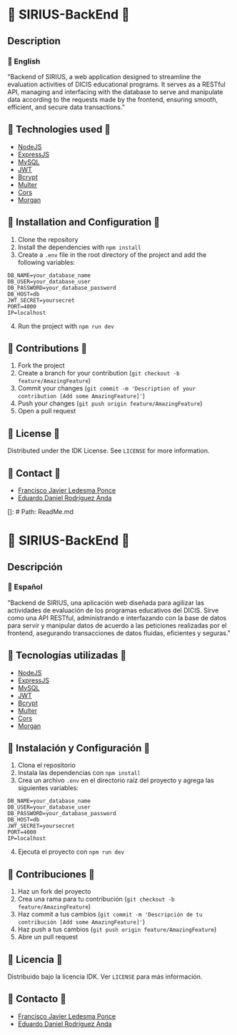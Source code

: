 # 🌙 SIRIUS-BackEnd 🌙

## Description

### 💬 English
"Backend of SIRIUS, a web application designed to streamline the evaluation activities of DICIS educational programs. It serves as a RESTful API, managing and interfacing with the database to serve and manipulate data according to the requests made by the frontend, ensuring smooth, efficient, and secure data transactions."

## 🚀 Technologies used 🚀

- [NodeJS](https://nodejs.org/en/)
- [ExpressJS](https://expressjs.com/)
- [MySQL](https://www.mysql.com/)
- [JWT](https://jwt.io/)
- [Bcrypt](https://www.npmjs.com/package/bcrypt)
- [Multer](https://www.npmjs.com/package/multer)
- [Cors](https://www.npmjs.com/package/cors)
- [Morgan](https://www.npmjs.com/package/morgan)

## 🔨 Installation and Configuration 🔨

1. Clone the repository
2. Install the dependencies with `npm install`
3. Create a `.env` file in the root directory of the project and add the following variables:

```
DB_NAME=your_database_name
DB_USER=your_database_user
DB_PASSWORD=your_database_password
DB_HOST=db
JWT_SECRET=yoursecret
PORT=4000
IP=localhost
```

4. Run the project with `npm run dev`

## 👥 Contributions 👥

1. Fork the project
2. Create a branch for your contribution (`git checkout -b feature/AmazingFeature`)
3. Commit your changes (`git commit -m 'Description of your contribution [Add some AmazingFeature]'`)
4. Push your changes (`git push origin feature/AmazingFeature`)
5. Open a pull request

## 📝 License 📝

Distributed under the IDK License. See `LICENSE` for more information.

## 📧 Contact 📧

- [Francisco Javier Ledesma Ponce](franciscojavierledesmaponce@gmail.com)
- [Eduardo Daniel Rodríguez Anda](snightk0@gmail.com)

[]: # Path: ReadMe.md

# 🌙 SIRIUS-BackEnd 🌙

## Descripción

### 💬 Español
"Backend de SIRIUS, una aplicación web diseñada para agilizar las actividades de evaluación de los programas educativos del DICIS. Sirve como una API RESTful, administrando e interfazando con la base de datos para servir y manipular datos de acuerdo a las peticiones realizadas por el frontend, asegurando transacciones de datos fluidas, eficientes y seguras."

## 🚀 Tecnologías utilizadas 🚀

- [NodeJS](https://nodejs.org/en/)
- [ExpressJS](https://expressjs.com/)
- [MySQL](https://www.mysql.com/)
- [JWT](https://jwt.io/)
- [Bcrypt](https://www.npmjs.com/package/bcrypt)
- [Multer](https://www.npmjs.com/package/multer)
- [Cors](https://www.npmjs.com/package/cors)
- [Morgan](https://www.npmjs.com/package/morgan)

## 🔨 Instalación y Configuración 🔨

1. Clona el repositorio
2. Instala las dependencias con `npm install`
3. Crea un archivo `.env` en el directorio raíz del proyecto y agrega las siguientes variables:

```
DB_NAME=your_database_name
DB_USER=your_database_user
DB_PASSWORD=your_database_password
DB_HOST=db
JWT_SECRET=yoursecret
PORT=4000
IP=localhost
```

4. Ejecuta el proyecto con `npm run dev`

## 👥 Contribuciones 👥

1. Haz un fork del proyecto
2. Crea una rama para tu contribución (`git checkout -b feature/AmazingFeature`)
3. Haz commit a tus cambios (`git commit -m 'Descripción de tu contribución [Add some AmazingFeature]'`)
4. Haz push a tus cambios (`git push origin feature/AmazingFeature`)
5. Abre un pull request

## 📝 Licencia 📝

Distribuido bajo la licencia IDK. Ver `LICENSE` para más información.


## 📧 Contacto 📧

- [Francisco Javier Ledesma Ponce](franciscojavierledesmaponce@gmail.com)
- [Eduardo Daniel Rodríguez Anda](snightk0@gmail.com)
